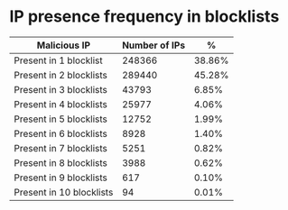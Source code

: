 # IP presence frequency in blocklists
| Malicious IP | Number of IPs | % |
|----|----|----|
| Present in 1 blocklist | 248366 | 38.86% |
| Present in 2 blocklists | 289440 | 45.28% |
| Present in 3 blocklists | 43793 | 6.85% |
| Present in 4 blocklists | 25977 | 4.06% |
| Present in 5 blocklists | 12752 | 1.99% |
| Present in 6 blocklists | 8928 | 1.40% |
| Present in 7 blocklists | 5251 | 0.82% |
| Present in 8 blocklists | 3988 | 0.62% |
| Present in 9 blocklists | 617 | 0.10% |
| Present in 10 blocklists | 94 | 0.01% |
